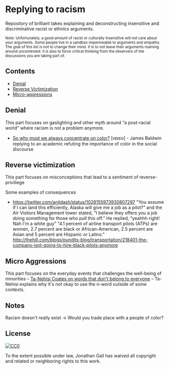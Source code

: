 # Replying to racism

Repository of brilliant takes explaining and deconstructing insensitive and discriminative racist or ethnics arguments.

<sub>Note: Unfortunately, a good amount of racist or culturally insensitive will not care about your arguments. Some people live in a sandbox impermeable to arguments and empathy. The goal of this list is not to change their mind. It is to not leave their arguments roaming around uncontested. It is also to force critical thinking from the observers of the discussions you are taking part of.</sub>

## Contents

- [Denial](#denial)
- [Reverse Victimization](#reverse-victimization)
- [Micro-aggressions](#micro-aggressions)


## Denial
This part focuses on gaslighting and other myth around “a post-racial world” where racism is not a problem anymore.

- [So why must we always concentrate on color?](https://youtu.be/_fZQQ7o16yQ?t=1m21s) [ᴠɪᴅᴇᴏ] - James Baldwin replying to an academic refuting the importance of color in the social discourse 

## Reverse victimization
This part focuses on misconceptions that lead to a sentiment of reverse-priviliege

Some examples of consequences
- https://twitter.com/anildash/status/1028155973930807297 "You assume if I can land this efficiently, Alaska will give me a job as a pilot?” and the Air Visitors Management tower stated, “I believe they offers you a job doing something for those who pull this off.” He replied, “yeahhh right! Nah I'm a white guy”
"4.1 percent of airline transport pilots (ATPs) are women, 2.7 percent are black or African-American, 2.5 percent are Asian and 5 percent are Hispanic or Latino." http://thehill.com/blogs/pundits-blog/transportation/218401-the-company-isnt-going-to-hire-black-pilots-anymore

## Micro Aggressions
This part focuses on the everyday events that challenges the well-being of minorities
– [Ta-Nehisi Coates on words that don't belong to everyone](https://www.youtube.com/watch?v=QO15S3WC9pg) – Ta-Nehisi explains why it's not okay to use the n-word outside of some contexts.

## Notes
Racism doesn't really exist -> Would you trade place with a people of color?


## License

[![CC0](http://mirrors.creativecommons.org/presskit/buttons/88x31/svg/cc-zero.svg)](https://creativecommons.org/publicdomain/zero/1.0/)

To the extent possible under law, Jonathan Gall has waived all copyright and related or neighboring rights to this work.
